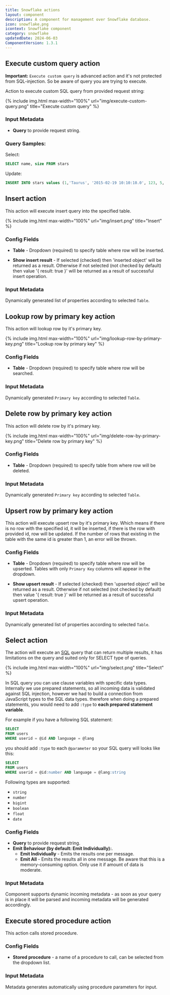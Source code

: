 ```yaml
---
title: Snowflake actions
layout: component
description: A component for management over Snowflake database.
icon: snowflake.png
icontext: Snowflake component
category: snowflake
updatedDate: 2024-06-03
ComponentVersion: 1.3.1
---
```


## Execute custom query action

**Important:** `Execute custom query` is advanced action and it's not protected from SQL-injection. So be aware of query you are trying to execute.

Action to execute custom SQL query from provided request string:

{% include img.html max-width="100%" url="img/execute-custom-query.png" title="Execute custom query" %}

### Input Metadata

* **Query** to provide request string.

### Query Samples:

Select:

```sql
SELECT name, size FROM stars
```

Update:

```sql
INSERT INTO stars values (1,'Taurus', '2015-02-19 10:10:10.0', 123, 5, 'true', '2015-02-19')
```

## Insert action

This action will execute insert query into the specified table.

{% include img.html max-width="100%" url="img/insert.png" title="Insert" %}

### Config Fields

* **Table** - Dropdown (required) to specify table where row will be inserted.

* **Show insert result** - If selected (checked) then 'inserted object' will be returned as a result. Otherwise if not selected (not checked by default) then value '{ result: true }' will be returned as a result of successful insert operation.

### Input Metadata

Dynamically generated list of properties according to selected `Table`.

## Lookup row by primary key action

This action will lookup row by it's primary key.

{% include img.html max-width="100%" url="img/lookup-row-by-primary-key.png" title="Lookup row by primary key" %}

### Config Fields

* **Table** - Dropdown (required) to specify table where row will be searched.

### Input Metadata

Dynamically generated `Primary key` according to selected `Table`.

## Delete row by primary key action

This action will delete row by it's primary key.

{% include img.html max-width="100%" url="img/delete-row-by-primary-key.png" title="Delete row by primary key" %}

### Config Fields

* **Table** - Dropdown (required) to specify table from where row will be deleted.

### Input Metadata

Dynamically generated `Primary key` according to selected `Table`.

## Upsert row by primary key action

This action will execute upsert row by it's primary key. Which means if there is no row with the specified id, it will be inserted, if there is the row with provided id, row will be updated. If the number of rows that existing in the table with the same id is greater than 1, an error will be thrown.

### Config Fields

* **Table** - Dropdown (required) to specify table where row will be upserted. Tables with only `Primary Key` columns will appear in the dropdown.

* **Show upsert result** - If selected (checked) then 'upserted object' will be returned as a result. Otherwise if not selected (not checked by default) then value '{ result: true }' will be returned as a result of successful upsert operation.

### Input Metadata

Dynamically generated list of properties according to selected `Table`.

## Select action

The action will execute an [SQL](https://en.wikipedia.org/wiki/SQL "SQL") query that can return multiple results, it has limitations on the query and suited only for SELECT type of queries.

{% include img.html max-width="100%" url="img/select.png" title="Select" %}

In SQL query you can use clause variables with specific data types.
Internally we use prepared statements, so all incoming data is validated against SQL injection, however we had to build a connection from JavaScript types to the SQL data types.
therefore when doing a prepared statements, you would need to add ``:type`` to **each prepared statement variable**.

For example if you have a following SQL statement:

```sql
SELECT
FROM users
WHERE userid = @id AND language = @lang
```

you should add ``:type`` to each ``@parameter`` so your SQL query will looks like this:

```sql
SELECT
FROM users
WHERE userid = @id:number AND language = @lang:string
```

Following types are supported:
 * ``string``
 * ``number``
 * ``bigint``
 * ``boolean``
 * ``float``
 * ``date``

### Config Fields

* **Query** to provide request string.
* **Emit Behaviour (by default: Emit Individually):**.
  * **Emit Individually** - Emits the results one per message.
  * **Emit All** - Emits the results all in one message. Be aware that this is a memory-consuming option. Only use it if amount of data is moderate.

### Input Metadata

Component supports dynamic incoming metadata - as soon as your query is in place it will be parsed and incoming metadata will be generated accordingly.

## Execute stored procedure action

This action calls stored procedure.

### Config Fields

* **Stored procedure** - a name of a procedure to call, can be selected from the dropdown list.

### Input Metadata

Metadata generates automatically using procedure parameters for input.

